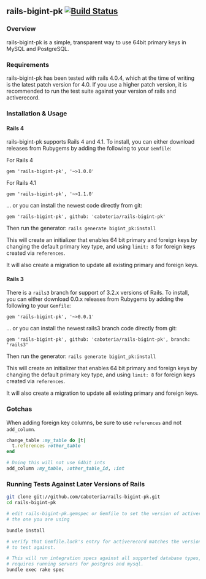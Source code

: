 ## rails-bigint-pk [![Build Status](https://secure.travis-ci.org/caboteria/rails-bigint-pk.png?branch=master)](https://travis-ci.org/caboteria/rails-bigint-pk)

### Overview

rails-bigint-pk is a simple, transparent way to use 64bit primary keys
in MySQL and PostgreSQL.

### Requirements

rails-bigint-pk has been tested with rails 4.0.4, which at the time of writing
is the latest patch version for 4.0.  If you use a higher patch version, it is
recommended to run the test suite against your version of rails and activerecord.

### Installation & Usage

#### Rails 4

rails-bigint-pk supports Rails 4 and 4.1. To install, you can either
download releases from Rubygems by adding the following to your
`Gemfile`:

For Rails 4

  `gem 'rails-bigint-pk', '~>1.0.0'`

For Rails 4.1

  `gem 'rails-bigint-pk', '~>1.1.0'`

... or you can install the newest code directly from git:

  `gem 'rails-bigint-pk', github: 'caboteria/rails-bigint-pk'`

Then run the generator:
  `rails generate bigint_pk:install`

This will create an initializer that enables 64 bit primary and foreign keys by
changing the default primary key type, and using `limit: 8` for foreign keys
created via `references`.

It will also create a migration to update all existing primary and foreign keys.

#### Rails 3

There is a `rails3` branch for support of 3.2.x versions of Rails.  To
install, you can either download 0.0.x releases from Rubygems by
adding the following to your `Gemfile`:

  `gem 'rails-bigint-pk', '~>0.0.1'`

... or you can install the newest rails3 branch code directly from
git:

  `gem 'rails-bigint-pk', github: 'caboteria/rails-bigint-pk', branch: 'rails3'`

Then run the generator:
  `rails generate bigint_pk:install`

This will create an initializer that enables 64 bit primary and foreign keys by
changing the default primary key type, and using `limit: 8` for foreign keys
created via `references`.

It will also create a migration to update all existing primary and foreign keys.

### Gotchas

When adding foreign key columns, be sure to use `references` and not
`add_column`.

```ruby
change_table :my_table do |t|
  t.references :other_table
end

# Doing this will not use 64bit ints
add_column :my_table, :other_table_id, :int
```


### Running Tests Against Later Versions of Rails

```bash
git clone git://github.com/caboteria/rails-bigint-pk.git
cd rails-bigint-pk

# edit rails-bigint-pk.gemspec or Gemfile to set the version of activerecord to
# the one you are using

bundle install

# verify that Gemfile.lock's entry for activerecord matches the version you want
# to test against.

# This will run integration specs against all supported database types, and
# requires running servers for postgres and mysql.
bundle exec rake spec
```

